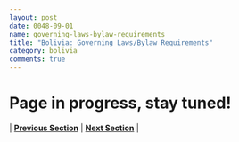 ```yaml
---
layout: post
date: 0048-09-01
name: governing-laws-bylaw-requirements
title: "Bolivia: Governing Laws/Bylaw Requirements"
category: bolivia
comments: true
---
```


# Page in progress, stay tuned!



| **[Previous Section]( https://neo-project.github.io/global-blockchain-compliance-hub//bolivia/bolivia-tax-and-auditing-requirements.html)** | **[Next Section]( https://neo-project.github.io/global-blockchain-compliance-hub//bolivia/bolivia-laws-token-sales.html)** |
